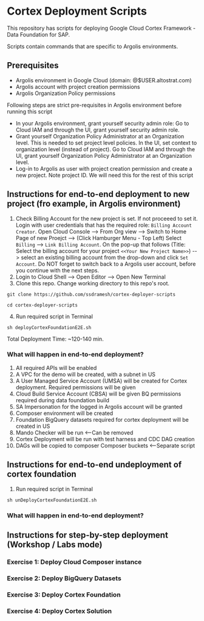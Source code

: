 # Cortex Deployment Scripts
This repository has scripts for deploying Google Cloud Cortex Framework - Data Foundation for SAP.

Scripts contain commands that are specific to Argolis environments.

## Prerequisites
- Argolis environment in Google Cloud (domain: @$USER.altostrat.com)
- Argolis account with project creation permissions
- Argolis Organization Policy permissions

Following steps are strict pre-requisites in Argolis environment before running this script
- In your Argolis environment, grant yourself security admin role: Go to Cloud IAM and through the UI, grant yourself security admin role. 
- Grant yourself Organization Policy Administrator at an Organization level.  This is needed to set project level policies.  In the UI, set context to organization level (instead of project).  Go to Cloud IAM and through the UI, grant yourself Organization Policy Administrator at an Organization level.
- Log-in to Argolis as user with project creation permission and create a new project.  Note project ID. We will need this for the rest of this script

## Instructions for end-to-end deployment to new project (fro example, in Argolis environment)
1. Check Billing Account for the new project is set.  If not proceeed to set it. Login with user credentials that has the required role: ```Billing Account Creator```. Open Cloud Console --> From Org view --> Switch to Home Page of new Proejct --> (Click Hamburger Menu - Top Left) Select ```Billing``` --> ```Link Billing Account```.  On the pop-up that follows (Title: Select the billing account for your project ```<<Your New Project Name>>```) --> select an existing billing account from the drop-down and click ```Set Account```.  Do NOT forget to switch back to a Argolis user account, before you continue with the next steps.
2. Login to Cloud Shell --> Open Editor --> Open New Terminal
3. Clone this repo.  Change working directory to this repo's root.
```shell
git clone https://github.com/ssdramesh/cortex-deployer-scripts
```
```shell
cd cortex-deployer-scripts
```
4. Run required script in Terminal
```shell
sh deployCortexFoundationE2E.sh
```
Total Deployment Time: ~120-140 min.

### What will happen in end-to-end deployment?
1. All required APIs will be enabled
2. A VPC for the demo will be created, with a subnet in US
3. A User Managed Service Account (UMSA) will be created for Cortex deployment.  Required permissions will be given
4. Cloud Build Service Account (CBSA) will be given BQ permissions required during data foundation build
5. SA Impersonation for the logged in Argolis account will be granted
6. Composer environment will be created
7. Foundation BigQuery datasets required for cortex deployment will be created in US
8. Mando Checker will be run  <--Can be removed
9. Cortex Deployment will be run with test harness and CDC DAG creation
10. DAGs will be copied to composer Composer buckets <--Separate script

## Instructions for end-to-end undeployment of cortex foundation
1. Run required script in Terminal
```shell
sh unDeployCortexFoundationE2E.sh
```

### What will happen in end-to-end deployment?

## Instructions for step-by-step deployment (Workshop / Labs mode)
### Exercise 1: Deploy Cloud Composer instance
### Exercise 2: Deploy BigQuery Datasets
### Exercise 3: Deploy Cortex Foundation
### Exercise 4: Deploy Cortex Solution
